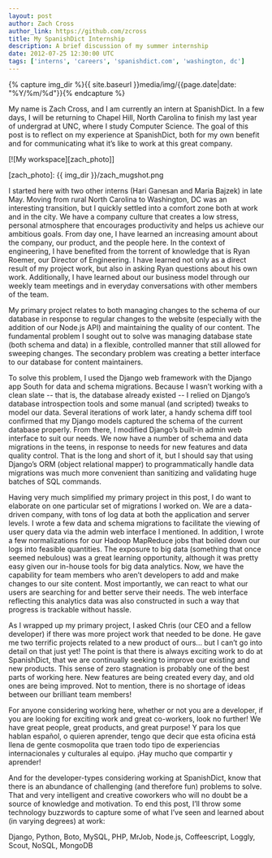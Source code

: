 ```yaml
---
layout: post
author: Zach Cross
author_link: https://github.com/zcross
title: My SpanishDict Internship
description: A brief discussion of my summer internship
date: 2012-07-25 12:30:00 UTC
tags: ['interns', 'careers', 'spanishdict.com', 'washington, dc']
---
```


{% capture img_dir %}{{ site.baseurl }}media/img/{{page.date|date: "%Y/%m/%d"}}{% endcapture %}

My name is Zach Cross, and I am currently an intern at SpanishDict. In a few
days, I will be returning to Chapel Hill, North Carolina to finish my last
year of undergrad at UNC, where I study Computer Science. The goal of this
post is to reflect on my experience at SpanishDict, both for my own benefit
and for communicating what it’s like to work at this great company.

[![My workspace][zach_photo]]

[zach_photo]: {{ img_dir }}/zach_mugshot.png

I started here with two other interns (Hari Ganesan and Maria Bajzek) in late
May. Moving from rural North Carolina to Washington, DC was an interesting
transition, but I quickly settled into a comfort zone both at work and in the
city. We have a company culture that creates a low stress, personal atmosphere
that encourages productivity and helps us achieve our ambitious goals. From
day one, I have learned an increasing amount about the company, our product,
and the people here. In the context of engineering, I have benefited from the
torrent of knowledge that is Ryan Roemer, our Director of Engineering. I have
learned not only as a direct result of my project work, but also in asking
Ryan questions about his own work. Additionally, I have learned about our
business model through our weekly team meetings and in everyday conversations
with other members of the team.

My primary project relates to both managing changes to the schema of our
database in response to regular changes to the website (especially with the
addition of our Node.js API) and maintaining the quality of our content. The
fundamental problem I sought out to solve was managing database state (both
schema and data) in a flexible, controlled manner that still allowed for
sweeping changes. The secondary problem was creating a better interface to our
database for content maintainers.

To solve this problem, I used the Django web framework with the Django app
South for data and schema migrations. Because I wasn’t working with a clean
slate -- that is, the database already existed -- I relied on Django’s
database introspection tools and some manual (and scripted) tweaks to model
our data. Several iterations of work later, a handy schema diff tool confirmed
that my Django models captured the schema of the current database properly.
From there, I modified Django’s built-in admin web interface to suit our
needs. We now have a number of schema and data migrations in the teens, in
response to needs for new features and data quality control. That is the long
and short of it, but I should say that using Django’s ORM (object relational
mapper) to programmatically handle data migrations was much more convenient
than sanitizing and validating huge batches of SQL commands.

Having very much simplified my primary project in this post, I do want to
elaborate on one particular set of migrations I worked on. We are a data-
driven company, with tons of log data at both the application and server
levels. I wrote a few data and schema migrations to facilitate the viewing of
user query data via the admin web interface I mentioned. In addition, I wrote
a few normalizations for our Hadoop MapReduce jobs that boiled down our logs
into feasible quantities. The exposure to big data (something that once seemed
nebulous) was a great learning opportunity, although it was pretty easy given
our in-house tools for big data analytics. Now, we have the capability for
team members who aren’t developers to add and make changes to our site
content. Most importantly, we can react to what our users are searching for
and better serve their needs. The web interface reflecting this analytics data
was also constructed in such a way that progress is trackable without hassle.

As I wrapped up my primary project, I asked Chris (our CEO and a fellow
developer) if there was more project work that needed to be done. He gave me
two terrific projects related to a new product of ours... but I can’t go into
detail on that just yet! The point is that there is always exciting work to do
at SpanishDict, that we are continually seeking to improve our existing and
new products. This sense of zero stagnation is probably one of the best parts
of working here. New features are being created every day, and old ones are
being improved. Not to mention, there is no shortage of ideas between our
brilliant team members!

For anyone considering working here, whether or not you are a developer, if
you are looking for exciting work and great co-workers, look no further! We
have great people, great products, and great purpose! Y para los que hablan
español, o quieren aprender, tengo que decir que esta oficina está llena de
gente cosmopolita que traen todo tipo de experiencias internacionales y
culturales al equipo. ¡Hay mucho que compartir y aprender!

And for the developer-types considering working at SpanishDict, know that
there is an abundance of challenging (and therefore fun) problems to solve.
That and very intelligent and creative coworkers who will no doubt be a source
of knowledge and motivation. To end this post, I’ll throw some technology
buzzwords to capture some of what I’ve seen and learned about (in varying
degrees) at work:

Django, Python, Boto, MySQL, PHP, MrJob, Node.js, Coffeescript, Loggly, Scout,
NoSQL, MongoDB

[spanishdict]: http://www.spanishdict.com
